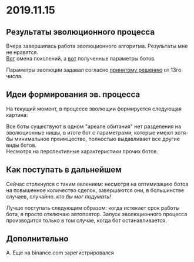 # 2019.11.15
## Результаты эволюционного процесса
Вчера завершилась работа эволюционного алгоритма. Результаты мне не нравятся.  
[Вот](2019_11_15/evo.log) смена поколений, а [вот](2019_11_15/bot_params.json) полученные параметры  ботов.

Параметры эволюции задавал согласно [принятому решению](2019.11.13.md) от 13го числа.
## Идеи формирования эв. процесса
На текущий момент, в процессе эволющии формируется следующая картина:

Все боты существуют в одном "ареале обитания" нет разделения на эволюционные нишы, в итоге бот с параметрами, которые имеют хотя-бы минимальное преимщество, полностью выдавливает все другие виды ботов.  
Несмотря на перспективные характеристики прочих ботов.
## Как поступать в дальнейшем
Сейчас столкнулся с таким явлением: несмотря на оптимизацию ботов на повышенное количество сделок, завершаются они, в большинстве случаев, случайно. *кто бы мог подумать!*

Лучше поступать следующим образом: когда истекает срок работы бота, я просто отключаю автоповтор. Запуск эволюционного процесса производится только в том случае, когда бот останавливается.
## Дополнительно
А. Ещё на binance.com зарегистрировался